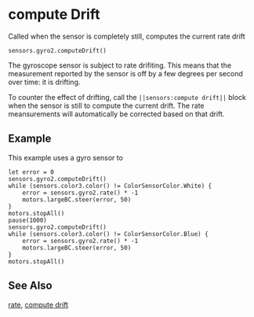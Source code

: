 # compute Drift

Called when the sensor is completely still, computes the current rate drift
```sig
sensors.gyro2.computeDrift()
```

The gyroscope sensor is subject to rate drifiting. This means that the measurement reported by the sensor is off by a few degrees per second over time: it is drifting.

To counter the effect of drifting, call the ``||sensors:compute drift||`` block when the sensor is still to compute the current drift. The rate meansurements will automatically be corrected based on that drift.

## Example

This example uses a gyro sensor to 

```blocks
let error = 0
sensors.gyro2.computeDrift()
while (sensors.color3.color() != ColorSensorColor.White) {
    error = sensors.gyro2.rate() * -1
    motors.largeBC.steer(error, 50)
}
motors.stopAll()
pause(1000)
sensors.gyro2.computeDrift()
while (sensors.color3.color() != ColorSensorColor.Blue) {
    error = sensors.gyro2.rate() * -1
    motors.largeBC.steer(error, 50)
}
motors.stopAll()
```

## See Also

[rate](/reference/sensors/gyro/rate),
[compute drift](/reference/sensors/gyro/compute-drift)


